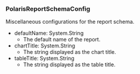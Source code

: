 ### PolarisReportSchemaConfig
Miscellaneous configurations for the report schema.

- defaultName: System.String
  - The default name of the report.
- chartTitle: System.String
  - The string displayed as the chart title.
- tableTitle: System.String
  - The string displayed as the table title.
